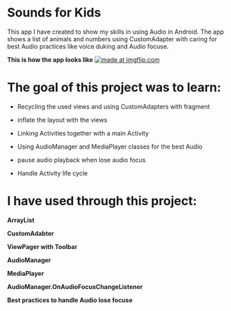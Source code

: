 # Sounds for Kids

This app I have created to show my skills in using Audio in Android.
The app shows a list of animals and numbers using CustomAdapter
with caring for best Audio practices like voice duking and Audio focuse.

**This is how the app looks like**
<a href="https://imgflip.com/gif/2g2h0j"><img src="https://thumbs.gfycat.com/WealthyGiddyAmericanwirehair-size_restricted.gif" title="made at imgflip.com"/></a>

# The goal of this project was to learn:

- Recycling the used views and using CustomAdapters with fragment

- inflate the layout with the views

-  Linking Activities together with a main Activity

- Using AudioManager and MediaPlayer classes for the best Audio 

- pause audio playback when lose audio focus

- Handle Activity life cycle  

# I have used through this project:

**ArrayList**

**CustomAdabter**

**ViewPager with Toolbar**

**AudioManager**

**MediaPlayer**

**AudioManager.OnAudioFocusChangeListener**

**Best practices to handle Audio lose focuse**
